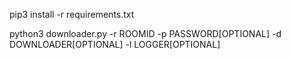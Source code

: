 pip3 install -r requirements.txt


python3 downloader.py -r ROOMID -p PASSWORD[OPTIONAL] -d DOWNLOADER[OPTIONAL] -l LOGGER[OPTIONAL]